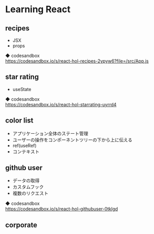 # Learning React

## recipes
- JSX
- props

◆ codesandbox<br>
https://codesandbox.io/s/react-hol-recipes-2ypyw6?file=/src/App.js

## star rating
- useState

◆ codesandbox<br>
https://codesandbox.io/s/react-hol-starrating-uyrrd4

## color list
- アプリケーション全体のステート管理
- ユーザーの操作をコンポーネントツリーの下から上に伝える
- ref(useRef)
- コンテキスト

## github user
- データの取得
- カスタムフック
- 複数のリクエスト

◆ codesandbox<br>
https://codesandbox.io/s/react-hol-githubuser-0tklgd

## corporate
